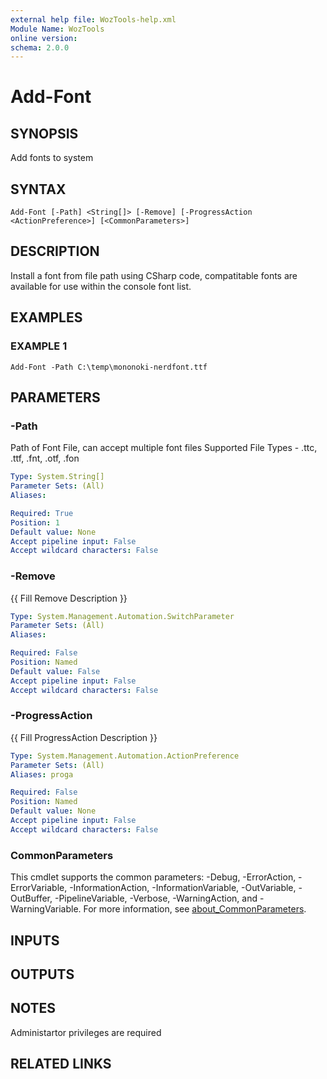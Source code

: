 ```yaml
---
external help file: WozTools-help.xml
Module Name: WozTools
online version:
schema: 2.0.0
---
```


# Add-Font

## SYNOPSIS
Add fonts to system

## SYNTAX

```
Add-Font [-Path] <String[]> [-Remove] [-ProgressAction <ActionPreference>] [<CommonParameters>]
```

## DESCRIPTION
Install a font from file path using CSharp code, compatitable fonts are available for use within the console font list.

## EXAMPLES

### EXAMPLE 1
```
Add-Font -Path C:\temp\mononoki-nerdfont.ttf
```

## PARAMETERS

### -Path
Path of Font File, can accept multiple font files
Supported File Types - .ttc, .ttf, .fnt, .otf, .fon

```yaml
Type: System.String[]
Parameter Sets: (All)
Aliases:

Required: True
Position: 1
Default value: None
Accept pipeline input: False
Accept wildcard characters: False
```

### -Remove
{{ Fill Remove Description }}

```yaml
Type: System.Management.Automation.SwitchParameter
Parameter Sets: (All)
Aliases:

Required: False
Position: Named
Default value: False
Accept pipeline input: False
Accept wildcard characters: False
```

### -ProgressAction
{{ Fill ProgressAction Description }}

```yaml
Type: System.Management.Automation.ActionPreference
Parameter Sets: (All)
Aliases: proga

Required: False
Position: Named
Default value: None
Accept pipeline input: False
Accept wildcard characters: False
```

### CommonParameters
This cmdlet supports the common parameters: -Debug, -ErrorAction, -ErrorVariable, -InformationAction, -InformationVariable, -OutVariable, -OutBuffer, -PipelineVariable, -Verbose, -WarningAction, and -WarningVariable. For more information, see [about_CommonParameters](http://go.microsoft.com/fwlink/?LinkID=113216).

## INPUTS

## OUTPUTS

## NOTES
Administartor privileges are required

## RELATED LINKS
